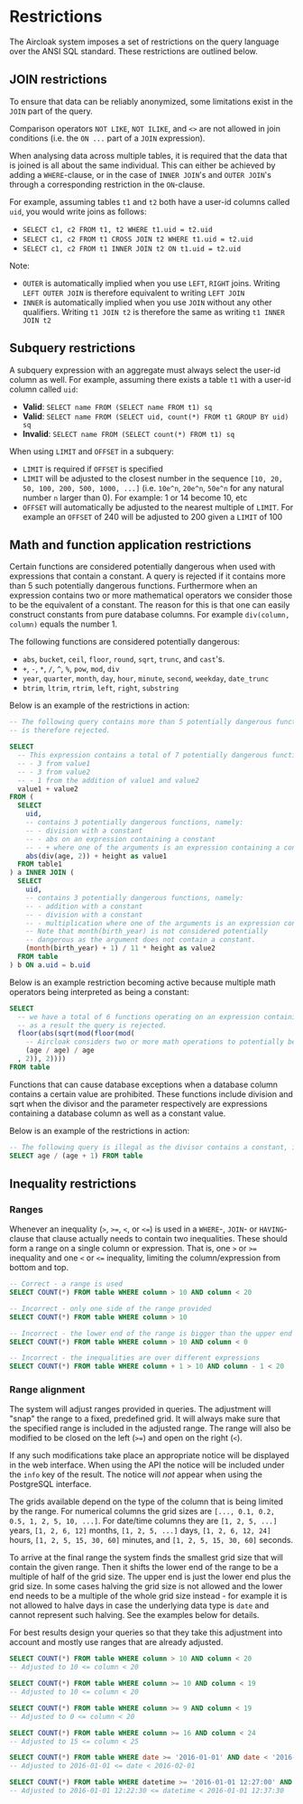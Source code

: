 # Restrictions

The Aircloak system imposes a set of restrictions on the query language over the ANSI SQL standard.
These restrictions are outlined below.


## JOIN restrictions

To ensure that data can be reliably anonymized, some limitations exist in the `JOIN` part of the query.

Comparison operators `NOT LIKE`, `NOT ILIKE`, and `<>` are not allowed in join conditions (i.e. the `ON ...` part of a `JOIN` expression).

When analysing data across multiple tables, it is required that the data that is joined is all about the same individual.
This can either be achieved by adding a `WHERE`-clause, or in the case of `INNER JOIN`'s and `OUTER JOIN`'s through
a corresponding restriction in the `ON`-clause.

For example, assuming tables `t1` and `t2` both have a user-id columns called `uid`, you would write joins as follows:

- `SELECT c1, c2 FROM t1, t2 WHERE t1.uid = t2.uid`
- `SELECT c1, c2 FROM t1 CROSS JOIN t2 WHERE t1.uid = t2.uid`
- `SELECT c1, c2 FROM t1 INNER JOIN t2 ON t1.uid = t2.uid`

Note:

- `OUTER` is automatically implied when you use `LEFT`, `RIGHT` joins. Writing `LEFT OUTER JOIN` is therefore equivalent to writing `LEFT JOIN`
- `INNER` is automatically implied when you use `JOIN` without any other qualifiers. Writing `t1 JOIN t2` is therefore the same as writing `t1 INNER JOIN t2`


## Subquery restrictions

A subquery expression with an aggregate must always select the user-id column as well. For example, assuming there exists a table `t1` with a user-id column called `uid`:

- __Valid__: `SELECT name FROM (SELECT name FROM t1) sq`
- __Valid__: `SELECT name FROM (SELECT uid, count(*) FROM t1 GROUP BY uid) sq`
- __Invalid__: `SELECT name FROM (SELECT count(*) FROM t1) sq`

When using `LIMIT` and `OFFSET` in a subquery:

- `LIMIT` is required if `OFFSET` is specified
- `LIMIT` will be adjusted to the closest number in the sequence `[10, 20, 50, 100, 200, 500, 1000, ...]` (i.e. `10e^n`, `20e^n`, `50e^n`
  for any natural number `n` larger than 0). For example: 1 or 14 become 10, etc
- `OFFSET` will automatically be adjusted to the nearest multiple of `LIMIT`. For example an `OFFSET` of 240 will be
  adjusted to 200 given a `LIMIT` of 100


## Math and function application restrictions

Certain functions are considered potentially dangerous when used with expressions that contain a constant.
A query is rejected if it contains more than 5 such potentially dangerous functions.
Furthermore when an expression contains two or more mathematical operators we consider those to be the
equivalent of a constant. The reason for this is that one can easily construct constants from pure database columns.
For example `div(column, column)` equals the number 1.

The following functions are considered potentially dangerous:

- `abs`, `bucket`, `ceil`, `floor`, `round`, `sqrt`, `trunc`, and `cast`'s.
- `+`, `-`, `*`, `/`, `^`, `%`, `pow`, `mod`, `div`
- `year`, `quarter`, `month`, `day`, `hour`, `minute`, `second`, `weekday`, `date_trunc`
- `btrim`, `ltrim`, `rtrim`, `left`, `right`, `substring`

Below is an example of the restrictions in action:

```sql
-- The following query contains more than 5 potentially dangerous functions and
-- is therefore rejected.

SELECT
  -- This expression contains a total of 7 potentially dangerous functions:
  -- - 3 from value1
  -- - 3 from value2
  -- - 1 from the addition of value1 and value2
  value1 + value2
FROM (
  SELECT
    uid,
    -- contains 3 potentially dangerous functions, namely:
    -- - division with a constant
    -- - abs on an expression containing a constant
    -- - + where one of the arguments is an expression containing a constant
    abs(div(age, 2)) + height as value1
  FROM table1
) a INNER JOIN (
  SELECT
    uid,
    -- contains 3 potentially dangerous functions, namely:
    -- - addition with a constant
    -- - division with a constant
    -- - multiplication where one of the arguments is an expression contains a constant
    -- Note that month(birth_year) is not considered potentially
    -- dangerous as the argument does not contain a constant.
    (month(birth_year) + 1) / 11 * height as value2
  FROM table
) b ON a.uid = b.uid
```

Below is an example restriction becoming active because multiple math operators being interpreted as being a constant:

```sql
SELECT
  -- we have a total of 6 functions operating on an expression containing a potential constant,
  -- as a result the query is rejected.
  floor(abs(sqrt(mod(floor(mod(
    -- Aircloak considers two or more math operations to potentially be a constant
    (age / age) / age
  , 2)), 2))))
FROM table
```

Functions that can cause database exceptions when a database column contains a certain value are
prohibited. These functions include division and sqrt when the divisor and the parameter respectively are
expressions containing a database column as well as a constant value.

Below is an example of the restrictions in action:

```sql
-- The following query is illegal as the divisor contains a constant, in this case the number 1
SELECT age / (age + 1) FROM table
```

## Inequality restrictions

### Ranges

Whenever an inequality (`>`, `>=`, `<`, or `<=`) is used in a `WHERE`-, `JOIN`- or `HAVING`-clause that clause actually needs to contain two
inequalities. These should form a range on a single column or expression. That is, one `>` or `>=` inequality and one `<` or `<=`
inequality, limiting the column/expression from bottom and top.

```sql
-- Correct - a range is used
SELECT COUNT(*) FROM table WHERE column > 10 AND column < 20

-- Incorrect - only one side of the range provided
SELECT COUNT(*) FROM table WHERE column > 10

-- Incorrect - the lower end of the range is bigger than the upper end
SELECT COUNT(*) FROM table WHERE column > 10 AND column < 0

-- Incorrect - the inequalities are over different expressions
SELECT COUNT(*) FROM table WHERE column + 1 > 10 AND column - 1 < 20
```

### Range alignment

The system will adjust ranges provided in queries. The adjustment will "snap" the range to a fixed, predefined grid. It will always
make sure that the specified range is included in the adjusted range. The range will also be modified to be closed on the left (`>=`)
and open on the right (`<`).

If any such modifications take place an appropriate notice will be displayed in the web interface. When using the API the notice will
be included under the `info` key of the result. The notice will _not_ appear when using the PostgreSQL interface.

The grids available depend on the type of the column that is being limited by the range. For numerical columns the grid sizes are
`[..., 0.1, 0.2, 0.5, 1, 2, 5, 10, ...]`. For date/time columns they are `[1, 2, 5, ...]` years, `[1, 2, 6, 12]` months, `[1, 2, 5, ...]` days,
`[1, 2, 6, 12, 24]` hours, `[1, 2, 5, 15, 30, 60]` minutes, and `[1, 2, 5, 15, 30, 60]` seconds.

To arrive at the final range the system finds the smallest grid size that will contain the given range. Then it shifts the lower end of the
range to be a multiple of half of the grid size. The upper end is just the lower end plus the grid size. In some cases halving the grid size
is not allowed and the lower end needs to be a multiple of the whole grid size instead - for example it is not allowed to halve days in
case the underlying data type is `date` and cannot represent such halving. See the examples below for details.

For best results design your queries so that they take this adjustment into account and mostly use ranges that are already adjusted.

```sql
SELECT COUNT(*) FROM table WHERE column > 10 AND column < 20
-- Adjusted to 10 <= column < 20

SELECT COUNT(*) FROM table WHERE column >= 10 AND column < 19
-- Adjusted to 10 <= column < 20

SELECT COUNT(*) FROM table WHERE column >= 9 AND column < 19
-- Adjusted to 0 <= column < 20

SELECT COUNT(*) FROM table WHERE column >= 16 AND column < 24
-- Adjusted to 15 <= column < 25

SELECT COUNT(*) FROM table WHERE date >= '2016-01-01' AND date < '2016-01-29'
-- Adjusted to 2016-01-01 <= date < 2016-02-01

SELECT COUNT(*) FROM table WHERE datetime >= '2016-01-01 12:27:00' AND date < '2016-01-01 12:31:00'
-- Adjusted to 2016-01-01 12:22:30 <= datetime < 2016-01-01 12:37:30
```

